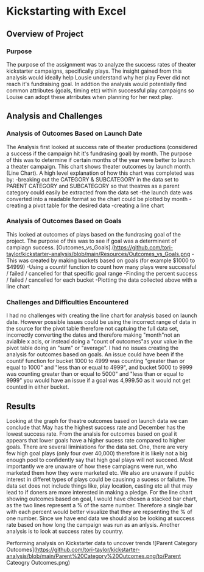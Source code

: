 # Kickstarting with Excel

## Overview of Project

### Purpose
The purpose of the assignment was to analyze the success rates of theater kickstarter campaigns, specifically plays. The insight gained from this analysis would ideally help Lousie understand why her play Fever did not reach it's fundraising goal. In addtion the analysis would potentially find common attributes (goals, timing etc) within successful play campaigns so Louise can adopt these atrributes when planning for her next play.
## Analysis and Challenges
### Analysis of Outcomes Based on Launch Date
The Analysis first looked at success rate of theater productions (considered a success if the campaign hit it's fundrasing goal)  by month. The purpose of this was to determine if certain months of the year were better to launch a theater campaign. This chart shows theater outcomes by launch month. (Line Chart). 
A high level explanation of how this chart was completed was by: 
-breaking out the CATEGORY & SUBCATEGORY in the data set to PARENT CATEGORY and SUBCATEGORY so that theatres as a parent category could easily be extracted from the data set
-the launch date was converted into a readable format so the chart could be plotted by month
-creating a pivot table for the desired data
-creating a line chart
### Analysis of Outcomes Based on Goals
This looked at outcomes of plays based on the fundrasing goal of the project. The purpose of this was to see if goal was a determinent of campiagn success. 
[Outcomes_vs_Goals].(https://github.com/tori-taylor/kickstarter-analysis/blob/main/Resources/Outcomes_vs_Goals.png
-This was created by making buckets based on goals (for example $1000 to $4999)
-Using a countif function to count how many plays were successful / failed / cancelled for that specific goal range
-Finding the percent success / failed / cancelled for each bucket
-Plotting the data collected above with a line chart
### Challenges and Difficulties Encountered
I had no challenges with creating the line chart for analysis based on launch date. However possible issues could be using the incorrect range of data in the source for the pivot table therefore not captuing the full data set, incorrectly converting the dates and therefore making "month"not an avialble x acis, or instead doing a "count of outcomes"as your value in the pivot table doing an "sum" or "average".
I had no issues creating the analysis for outcomes based on goals. An issue could have been if the countif function for bucket 1000 to 4999 was counting "greater than or equal to 1000" and "less than or equal to 4999", and bucket 5000 to 9999 was counting greater than or equal to 5000" and "less than or equal to 9999" you would have an issue if a goal was 4,999.50 as it would not get counted in either bucket.
## Results
Looking at the graph for theatre outcomes based on launch data we can conclude that May has the highest success rate and December has the lowest success rate. From the analsis for outcomes based on goal it appears that lower goals have a higher sucess rate compared to higher goals. There are several liminiations for the data set. One, there are very few high goal plays (only four over 40,000) therefore it is likely not a big enough pool to confidently say that high goal plays will not succeed. Most importantly we are unaware of how these campiagns were run, who marketed them how they were marketed etc. We also are unaware if public interest in differet types of plays could be causinng a sucess or failutre. The data set does not include things like, play location, casting etc all that may lead to if doners are more interested in making a pledge. For the line chart showing outcomes based on goal, I would have chosen a stacked bar chart, as the two lines represent a % of the same number. Therefore a single bar with each percent would better visualize that they are repsenting the % of one number. Since we have end data we should also be looking at success rate based on how long the campaign was run as an anlysis. Another analysis is to look at success rates by country.



Performing analysis on Kickstarter data to uncover trends
![Parent Category Outcomes](https://github.com/tori-taylor/kickstarter-analysis/blob/main/Parent%20Category%20Outcomes.png/to/Parent Cateogry Outcomes.png)
